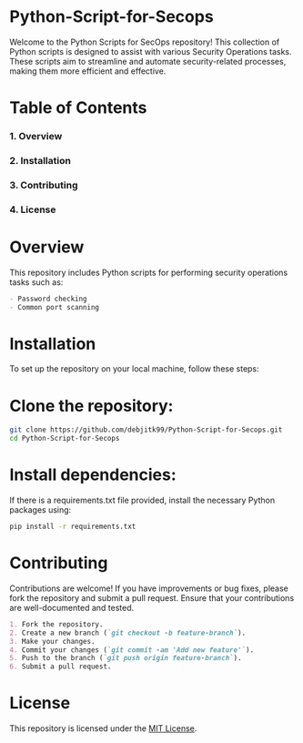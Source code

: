 # Python-Script-for-Secops

Welcome to the Python Scripts for SecOps repository! This collection of Python scripts is designed to assist with various Security Operations tasks. These scripts aim to streamline and automate security-related processes, making them more efficient and effective.

# Table of Contents

### 1. Overview
### 2. Installation
### 3. Contributing
### 4. License

# Overview
This repository includes Python scripts for performing security operations tasks such as:

```markdown
- Password checking
- Common port scanning
```
# Installation

To set up the repository on your local machine, follow these steps:

# Clone the repository:

``` bash
git clone https://github.com/debjitk99/Python-Script-for-Secops.git
cd Python-Script-for-Secops
```

# Install dependencies:

If there is a requirements.txt file provided, install the necessary Python packages using:

```bash
pip install -r requirements.txt
```

# Contributing
Contributions are welcome! If you have improvements or bug fixes, please fork the repository and submit a pull request. Ensure that your contributions are well-documented and tested.

```markdown
1. Fork the repository.
2. Create a new branch (`git checkout -b feature-branch`).
3. Make your changes.
4. Commit your changes (`git commit -am 'Add new feature'`).
5. Push to the branch (`git push origin feature-branch`).
6. Submit a pull request.

```
# License
This repository is licensed under the [MIT License](License).
